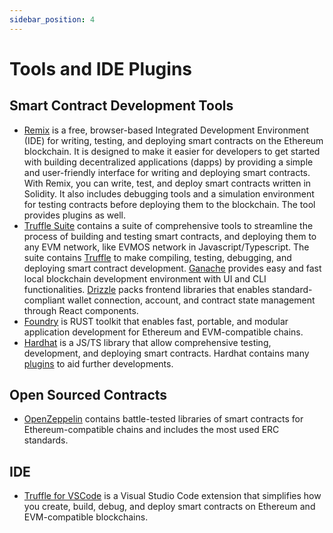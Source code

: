 ```yaml
---
sidebar_position: 4
---
```


# Tools and IDE Plugins

## Smart Contract Development Tools

- [Remix](https://remix.ethereum.org/#optimize=false&runs=200&evmVersion=null&version=soljson-v0.8.17+commit.8df45f5f.js)
is a free, browser-based Integrated Development Environment (IDE)
for writing, testing, and deploying smart contracts on the Ethereum blockchain.
It is designed to make it easier for developers to get started with building decentralized applications (dapps)
by providing a simple and user-friendly interface for writing and deploying smart contracts.
With Remix, you can write, test, and deploy smart contracts written in Solidity.
It also includes debugging tools and a simulation environment
for testing contracts before deploying them to the blockchain.
The tool provides plugins as well.
- [Truffle Suite](https://trufflesuite.com/docs/) contains a suite of comprehensive tools
to streamline the process of building and testing smart contracts,
and deploying them to any EVM network, like EVMOS network in Javascript/Typescript.
The suite contains [Truffle](https://trufflesuite.com/docs/truffle/)
to make compiling, testing, debugging, and deploying smart contract development.
[Ganache](https://trufflesuite.com/docs/ganache/) provides easy and fast local blockchain development environment
with UI and CLI functionalities.
[Drizzle](https://trufflesuite.com/docs/drizzle/) packs frontend libraries
that enables standard-compliant wallet connection, account,
and contract state management through React components.
- [Foundry](https://getfoundry.sh/) is RUST toolkit that enables fast, portable,
and modular application development for Ethereum and EVM-compatible chains.
- [Hardhat](https://hardhat.org/) is a JS/TS library that allow comprehensive testing, development, and deploying smart contracts.
Hardhat contains many [plugins](https://hardhat.org/hardhat-runner/plugins) to aid further developments.

## Open Sourced Contracts

- [OpenZeppelin](https://www.openzeppelin.com/contracts) contains battle-tested libraries of smart contracts
for Ethereum-compatible chains and includes the most used ERC standards.

## IDE

- [Truffle for VSCode](https://trufflesuite.com/docs/vscode-ext/) is a Visual Studio Code extension
that simplifies how you create, build, debug,
and deploy smart contracts on Ethereum and EVM-compatible blockchains.
